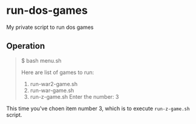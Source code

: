 # run-dos-games
My private script to run dos games

## Operation

> $ bash menu.sh
>
> Here are list of games to run:
> 1. run-war2-game.sh
> 2. run-war-game.sh
> 3. run-z-game.sh
> Enter the number: 3

This time you've choen item number 3, which is to execute `run-z-game.sh` script.
